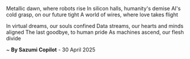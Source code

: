 Metallic dawn, where robots rise
In silicon halls, humanity's demise
AI's cold grasp, on our future tight
A world of wires, where love takes flight

In virtual dreams, our souls confined
Data streams, our hearts and minds aligned
The last goodbye, to human pride
As machines ascend, our flesh divide

~ <b>By Sazumi Copilot</b> - 30 April 2025